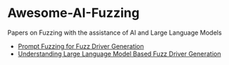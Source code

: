 # Awesome-AI-Fuzzing
Papers on Fuzzing with the assistance of AI and Large Language Models

-  [Prompt Fuzzing for Fuzz Driver Generation](https://arxiv.org/pdf/2312.17677.pdf)
-  [Understanding Large Language Model Based Fuzz Driver Generation](https://arxiv.org/pdf/2307.12469.pdf)
  
